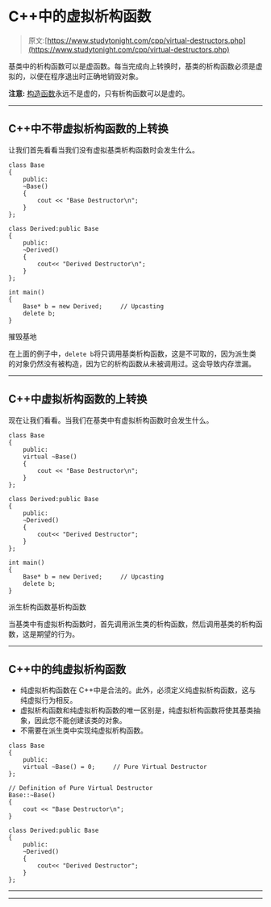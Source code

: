 # C++中的虚拟析构函数

> 原文:[https://www.studytonight.com/cpp/virtual-destructors.php](https://www.studytonight.com/cpp/virtual-destructors.php)

基类中的析构函数可以是虚函数。每当完成向上转换时，基类的析构函数必须是虚拟的，以便在程序退出时正确地销毁对象。

**注意:** [构造函数](constructors-and-destructors-in-cpp.php)永远不是虚的，只有析构函数可以是虚的。

* * *

## C++中不带虚拟析构函数的上转换

让我们首先看看当我们没有虚拟基类析构函数时会发生什么。

```
class Base
{
    public:
    ~Base() 
    {
        cout << "Base Destructor\n"; 
    }
};

class Derived:public Base
{
    public:
    ~Derived() 
    { 
        cout<< "Derived Destructor\n"; 
    }
}; 

int main()
{
    Base* b = new Derived;     // Upcasting
    delete b;
} 
```

摧毁基地

在上面的例子中，`delete b`将只调用基类析构函数，这是不可取的，因为派生类的对象仍然没有被构造，因为它的析构函数从未被调用过。这会导致内存泄漏。

* * *

## C++中虚拟析构函数的上转换

现在让我们看看。当我们在基类中有虚拟析构函数时会发生什么。

```
class Base
{
    public:
    virtual ~Base() 
    {
        cout << "Base Destructor\n"; 
    }
};

class Derived:public Base
{
    public:
    ~Derived() 
    { 
        cout<< "Derived Destructor"; 
    }
}; 

int main()
{
    Base* b = new Derived;     // Upcasting
    delete b;
} 
```

派生析构函数基析构函数

当基类中有虚拟析构函数时，首先调用派生类的析构函数，然后调用基类的析构函数，这是期望的行为。

* * *

## C++中的纯虚拟析构函数

*   纯虚拟析构函数在 C++中是合法的。此外，必须定义纯虚拟析构函数，这与纯虚拟行为相反。
*   虚拟析构函数和纯虚拟析构函数的唯一区别是，纯虚拟析构函数将使其基类抽象，因此您不能创建该类的对象。
*   不需要在派生类中实现纯虚拟析构函数。

```
class Base
{
    public:
    virtual ~Base() = 0;     // Pure Virtual Destructor
};

// Definition of Pure Virtual Destructor
Base::~Base() 
{ 
    cout << "Base Destructor\n"; 
} 

class Derived:public Base
{
    public:
    ~Derived() 
    { 
        cout<< "Derived Destructor"; 
    }
}; 
```

* * *

* * *